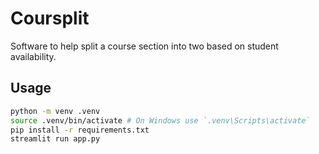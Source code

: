 # Coursplit

Software to help split a course section into two based on student availability.

## Usage

```bash
python -m venv .venv
source .venv/bin/activate # On Windows use `.venv\Scripts\activate`
pip install -r requirements.txt
streamlit run app.py
```
